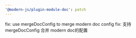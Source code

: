```yaml
---
'@modern-js/plugin-module-doc': patch
---
```


fix: use mergeDocConfig to merge modern doc config
fix: 支持 mergeDocConfig 合并 modern doc的配置
